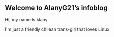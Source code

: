 ## Welcome to AlanyG21's infoblog

Hi, my name is Alany

I'm just a friendly chilean trans-girl that loves Linux

